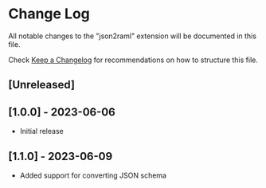 # Change Log

All notable changes to the "json2raml" extension will be documented in this file.

Check [Keep a Changelog](http://keepachangelog.com/) for recommendations on how to structure this file.

## [Unreleased]

## [1.0.0] - 2023-06-06

- Initial release

## [1.1.0] - 2023-06-09

- Added support for converting JSON schema
